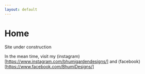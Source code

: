 ```yaml
---
layout: default
---
```


# Home

Site under construction



In the mean time, visit my (instagram)[https://www.instagram.com/bhumigardendesigns/] and (facebook)[https://www.facebook.com/BhumiDesigns/]

